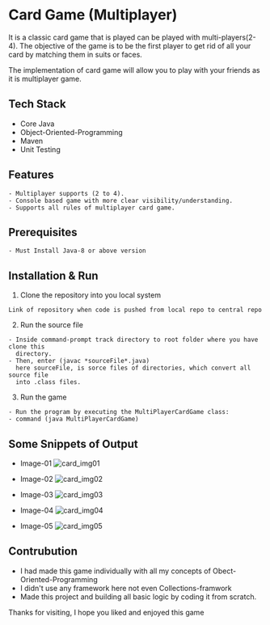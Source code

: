 # Card Game (Multiplayer)

It is a classic card game that is played can be played with multi-players(2-4).
The objective of the game is to be the first player to get rid of all your card
by matching them in suits or faces.

The implementation of card game will allow you to play with your friends as it is
multiplayer game.

## Tech Stack

- Core Java
- Object-Oriented-Programming
- Maven
- Unit Testing

## Features

```
- Multiplayer supports (2 to 4).
- Console based game with more clear visibility/understanding.
- Supports all rules of multiplayer card game.
```

## Prerequisites

```
- Must Install Java-8 or above version
```

## Installation & Run

1. Clone the repository into you local system

```
Link of repository when code is pushed from local repo to central repo
```

2. Run the source file

```
- Inside command-prompt track directory to root folder where you have clone this
  directory.
- Then, enter (javac *sourceFile*.java)
  here sourceFile, is sorce files of directories, which convert all source file
  into .class files.
```

3. Run the game

```
- Run the program by executing the MultiPlayerCardGame class:
- command (java MultiPlayerCardGame)
```

## Some Snippets of Output

- Image-01
  ![card_img01](https://github.com/rishabh2298/Uno_Game/assets/105991025/ee3e489e-2a18-408c-991f-a5b29440b421)

- Image-02
  ![card_img02](https://github.com/rishabh2298/Uno_Game/assets/105991025/dd8b014b-d2b7-476c-9bc9-bb1b44d6633a)

- Image-03
  ![card_img03](https://github.com/rishabh2298/Uno_Game/assets/105991025/0f83e292-25f4-4527-85a1-65478d668352)

- Image-04
  ![card_img04](https://github.com/rishabh2298/Uno_Game/assets/105991025/99087b49-c46d-4151-af59-9c06de25d5d5)

- Image-05
  ![card_img05](https://github.com/rishabh2298/Uno_Game/assets/105991025/07cb157e-e0f3-423c-9d57-79409ccdac37)

## Contrubution

- I had made this game individually with all my concepts of
  Obect-Oriented-Programming
- I didn't use any framework here not even Collections-framwork
- Made this project and building all basic logic by coding it from scratch.

Thanks for visiting, I hope you liked and enjoyed this game
